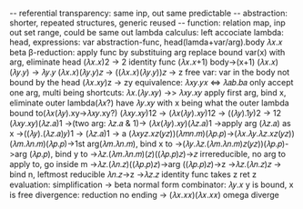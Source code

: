 -- referential transparency: same inp, out same predictable
-- abstraction: shorter, repeated structures, generic reused
-- function: relation map, inp out set range, could be same out
lambda calculus: left accociate
lambda: head, 
    expressions:
        var
        abstraction-func, head(lamda+var/arg).body 𝜆𝑥.𝑥
beta β-reduction: apply func by substituing arg
    replace bound var(x) with arg, eliminate head
    (𝜆𝑥.𝑥)2 -> 2 identity func
    (𝜆𝑥.𝑥+1) body->(x+1)
    (𝜆𝑥.𝑥)(𝜆𝑦.𝑦) -> 𝜆𝑦.𝑦
    (𝜆𝑥.𝑥)(𝜆𝑦.𝑦)𝑧 -> ((𝜆𝑥.𝑥)(𝜆𝑦.𝑦))𝑧 -> z
free var: var in the body not bound by the head
    (𝜆𝑥.𝑥𝑦)z -> zy
equivalence: 𝜆𝑥𝑦.𝑦𝑥 <=> 𝜆𝑎𝑏.𝑏𝑎
only accept one arg, multi being shortcuts: 
    𝜆𝑥.(𝜆𝑦.𝑥𝑦) ->> 𝜆𝑥𝑦.𝑥𝑦 
        apply first arg, bind x, eliminate outer lambda(𝜆𝑥?) 
        have 𝜆𝑦.𝑥𝑦 with x being what the outer lambda bound to(𝜆𝑥(𝜆𝑦).xy->𝜆𝑥𝑦.xy?)
    (𝜆𝑥𝑦.𝑥𝑦)12 -> (𝜆𝑥(𝜆𝑦).𝑥𝑦)12 -> ((𝜆𝑦).1𝑦)2 -> 12
    (𝜆𝑥𝑦.𝑥𝑦)(𝜆𝑧.𝑎)1 ->(two arg: 𝜆𝑧.𝑎 & 1)-> (𝜆𝑥(𝜆𝑦).𝑥𝑦)(𝜆𝑧.𝑎)1 ->apply arg (𝜆𝑧.𝑎) as x
    ->((𝜆𝑦).(𝜆𝑧.𝑎)𝑦)1 -> (𝜆𝑧.𝑎)1 -> a
    (𝜆𝑥𝑦𝑧.𝑥𝑧(𝑦𝑧))(𝜆𝑚𝑛.𝑚)(𝜆𝑝.𝑝)->(𝜆𝑥.𝜆𝑦.𝜆𝑧.𝑥𝑧(𝑦𝑧))(𝜆𝑚.𝜆𝑛.𝑚)(𝜆𝑝.𝑝)->1st arg(𝜆𝑚.𝜆𝑛.𝑚), bind x to
    ->(𝜆𝑦.𝜆𝑧.(𝜆𝑚.𝜆𝑛.𝑚)𝑧(𝑦𝑧))(𝜆𝑝.𝑝)->arg (𝜆𝑝.𝑝), bind y to
    ->𝜆𝑧.(𝜆𝑚.𝜆𝑛.𝑚)(𝑧)((𝜆𝑝.𝑝)𝑧)->𝑧 irrereducible, no arg to apply to, go inside m
    ->𝜆𝑧.(𝜆𝑛.𝑧)((𝜆𝑝.𝑝)𝑧)->arg ((𝜆𝑝.𝑝)𝑧)->z
    ->𝜆𝑧.(𝜆𝑛.𝑧)𝑧 -> bind n, leftmost reducible 𝜆𝑛.𝑧->z
    ->𝜆𝑧.𝑧 identity func takes z ret z
evaluation: simplification -> beta normal form
combinator: 𝜆𝑦.𝑥 y is bound, x is free
divergence: reduction no ending -> (𝜆𝑥.𝑥𝑥)(𝜆𝑥.𝑥𝑥) omega diverge

